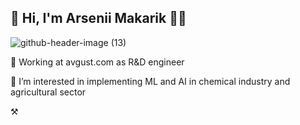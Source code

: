 ## 🐤 Hi, I'm Arsenii Makarik 🐣🐥

![github-header-image (13)](https://github.com/suuurfinbird/suuurfinbird/assets/145972187/f2f55d84-eb6a-4ecf-b9d8-f0781eb7a705)


🌿 Working at avgust.com as R&D engineer

🌱 I’m interested in implementing ML and AI in chemical industry and agricultural sector

⚒
